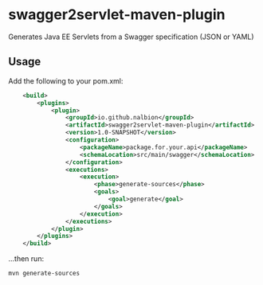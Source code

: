 # swagger2servlet-maven-plugin

Generates Java EE Servlets from a Swagger specification (JSON or YAML) 

## Usage

Add the following to your pom.xml:

```xml
    <build>
        <plugins>
            <plugin>
                <groupId>io.github.nalbion</groupId>
                <artifactId>swagger2servlet-maven-plugin</artifactId>
                <version>1.0-SNAPSHOT</version>
                <configuration>
                    <packageName>package.for.your.api</packageName>
                    <schemaLocation>src/main/swagger</schemaLocation>
                </configuration>
                <executions>
                    <execution>
                        <phase>generate-sources</phase>
                        <goals>
                            <goal>generate</goal>
                        </goals>
                    </execution>
                </executions>
            </plugin>
        </plugins>
    </build>
```

...then run:
 
    mvn generate-sources